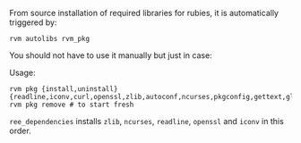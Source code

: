 From source installation of required libraries for rubies, it is automatically triggered by:

    rvm autolibs rvm_pkg

You should not have to use it manually but just in case:

Usage:

    rvm pkg {install,uninstall} {readline,iconv,curl,openssl,zlib,autoconf,ncurses,pkgconfig,gettext,glib,mono,llvm,libxml2,libxslt,libyaml,epel}
    rvm pkg remove # to start fresh

`ree_dependencies` installs `zlib`, `ncurses`, `readline`, `openssl` and `iconv` in this order.
